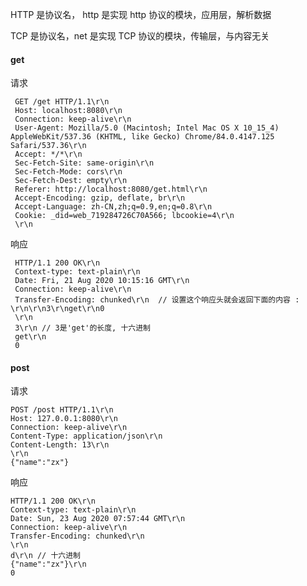 <!--
 * @file: description
 * @author: zhangxing
 * @Date: 2020-08-23 10:47:17
 * @LastEditors: zhangxing
 * @LastEditTime: 2020-08-23 18:02:32
-->

HTTP 是协议名， http 是实现 http 协议的模块，应用层，解析数据

TCP 是协议名，net 是实现 TCP 协议的模块，传输层，与内容无关

#### get

请求

```
 GET /get HTTP/1.1\r\n
 Host: localhost:8080\r\n
 Connection: keep-alive\r\n
 User-Agent: Mozilla/5.0 (Macintosh; Intel Mac OS X 10_15_4) AppleWebKit/537.36 (KHTML, like Gecko) Chrome/84.0.4147.125 Safari/537.36\r\n
 Accept: */*\r\n
 Sec-Fetch-Site: same-origin\r\n
 Sec-Fetch-Mode: cors\r\n
 Sec-Fetch-Dest: empty\r\n
 Referer: http://localhost:8080/get.html\r\n
 Accept-Encoding: gzip, deflate, br\r\n
 Accept-Language: zh-CN,zh;q=0.9,en;q=0.8\r\n
 Cookie: _did=web_719284726C70A566; lbcookie=4\r\n
 \r\n
```

响应

```
 HTTP/1.1 200 OK\r\n
 Context-type: text-plain\r\n
 Date: Fri, 21 Aug 2020 10:15:16 GMT\r\n
 Connection: keep-alive\r\n
 Transfer-Encoding: chunked\r\n  // 设置这个响应头就会返回下面的内容 : \r\n\r\n3\r\nget\r\n0
 \r\n
 3\r\n // 3是'get'的长度, 十六进制
 get\r\n
 0
```

#### post

请求

```
POST /post HTTP/1.1\r\n
Host: 127.0.0.1:8080\r\n
Connection: keep-alive\r\n
Content-Type: application/json\r\n
Content-Length: 13\r\n
\r\n
{"name":"zx"}
```

响应

```
HTTP/1.1 200 OK\r\n
Context-type: text-plain\r\n
Date: Sun, 23 Aug 2020 07:57:44 GMT\r\n
Connection: keep-alive\r\n
Transfer-Encoding: chunked\r\n
\r\n
d\r\n // 十六进制
{"name":"zx"}\r\n
0
```
